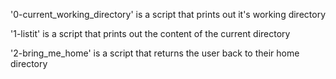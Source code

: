 '0-current_working_directory' is a script that prints out it's working directory

'1-listit' is a script that prints out the content of the current directory

'2-bring_me_home' is a script that returns the user back to their home directory
